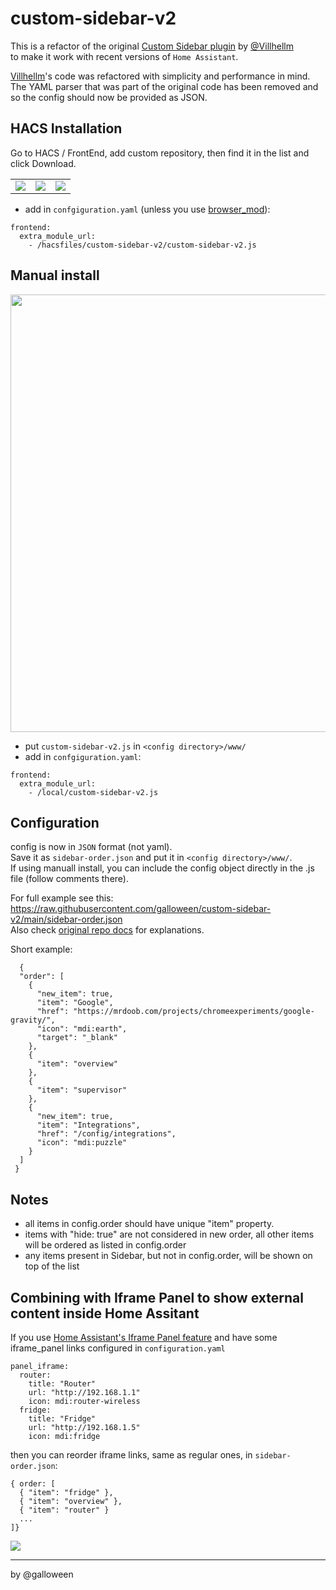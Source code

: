 # custom-sidebar-v2

This is a refactor of the original [Custom Sidebar plugin](https://github.com/Villhellm/custom-sidebar) by [@Villhellm](https://github.com/Villhellm)  <br>
to make it work with recent versions of `Home Assistant`.

[Villhellm](https://github.com/Villhellm)'s code was refactored with simplicity and performance in mind. <br>
The YAML parser that was part of the original code has been removed and so the config should now be provided as JSON.

## HACS Installation
Go to HACS / FrontEnd, add custom repository, then find it in the list and click Download.
<table><tr><td>
<img src="https://user-images.githubusercontent.com/2077754/141781008-96a47c6c-bba0-4f1e-aff5-b8cefb054edb.png">
</td><td>
<img src="https://user-images.githubusercontent.com/2077754/141780946-7fa632a8-6b3b-462c-83de-b110293d0d23.png">
</td><td>
<img src="https://user-images.githubusercontent.com/2077754/141781150-94b5331f-a5dc-4a6e-855b-7685067e588e.png">
</td></tr></table>

- add in `confgiguration.yaml` (unless you use [browser_mod](https://github.com/thomasloven/hass-browser_mod)):
```
frontend:
  extra_module_url:
    - /hacsfiles/custom-sidebar-v2/custom-sidebar-v2.js
```


## Manual install
<img src="https://user-images.githubusercontent.com/2077754/141674738-5ea08dea-a4aa-41d9-a246-feefde17bb45.png" width="700">

- put `custom-sidebar-v2.js` in `<config directory>/www/`
- add in `confgiguration.yaml`:
```
frontend:
  extra_module_url:
    - /local/custom-sidebar-v2.js
```

## Configuration
config is now in `JSON` format (not yaml). <br>
Save it as `sidebar-order.json` and put it in `<config directory>/www/`. <br>
If using manuall install, you can include the config object directly in the .js file (follow comments there).

For full example see this: https://raw.githubusercontent.com/galloween/custom-sidebar-v2/main/sidebar-order.json <br>
Also check [original repo docs](https://github.com/Villhellm/custom-sidebar/blob/master/README.md) for explanations.

Short example:
```
  {
  "order": [
    {
      "new_item": true,
      "item": "Google",
      "href": "https://mrdoob.com/projects/chromeexperiments/google-gravity/",
      "icon": "mdi:earth",
      "target": "_blank"
    },
    {
      "item": "overview"
    },
    {
      "item": "supervisor"
    },
    {
      "new_item": true,
      "item": "Integrations",
      "href": "/config/integrations",
      "icon": "mdi:puzzle"
    }
  ]
 }
```

## Notes
- all items in config.order should have unique "item" property.
- items with "hide: true" are not considered in new order,
  all other items will be ordered as listed in config.order
- any items present in Sidebar, but not in config.order, will be shown on top of the list

## Combining with Iframe Panel to show external content inside Home Assitant
If you use [Home Assistant's Iframe Panel feature](https://www.home-assistant.io/integrations/panel_iframe/) and have some iframe_panel links configured in `configuration.yaml`
```
panel_iframe:
  router:
    title: "Router"
    url: "http://192.168.1.1"
    icon: mdi:router-wireless
  fridge:
    title: "Fridge"
    url: "http://192.168.1.5"
    icon: mdi:fridge
```
then you can reorder iframe links, same as regular ones, in `sidebar-order.json`:
```
{ order: [
  { "item": "fridge" },
  { "item": "overview" },
  { "item": "router" }
  ... 
]}
```
<img src="https://user-images.githubusercontent.com/2077754/142756355-21c96b37-130c-4af3-8a81-2de97261d1ff.png">

-----------------------
by @galloween
